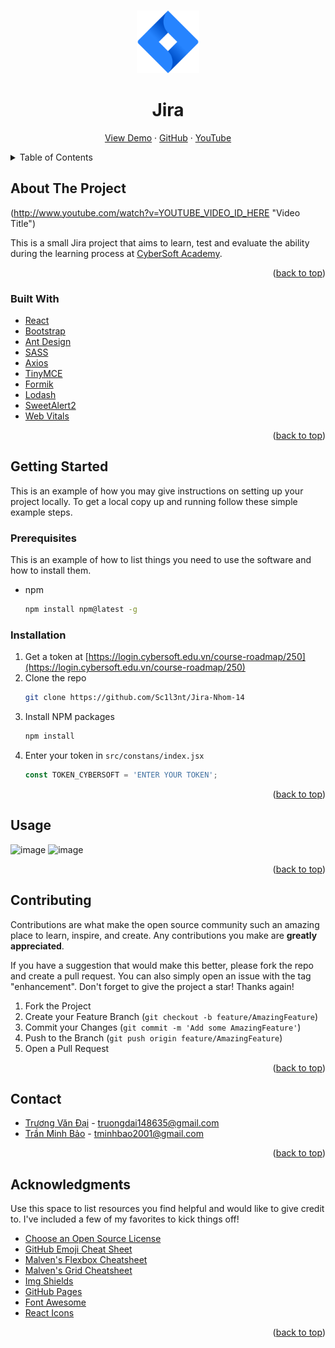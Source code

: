 <!-- Improved compatibility of back to top link -->
<a name="readme-top"></a>
<!-- PROJECT LOGO -->
<br />
<div align="center">
  <a href="https://github.com/Sc1l3nt/Jira-Nhom-14">
    <img src="public/img/Jira-Logo.png" alt="Logo" width="100" height="100">
  </a>
  
  <h1 align="center">Jira</h1>
  
  <p align="center">
    <a href="https://dai-bao-project.surge.sh">View Demo</a>
    ·
    <a href="https://github.com/Sc1l3nt/Jira-Nhom-14">GitHub</a>
    ·
    <a href="https://www.youtube.com/watch?v=QhiNpLD0-JY">YouTube</a>
  </p>
</div>



<!-- TABLE OF CONTENTS -->
<details>
  <summary>Table of Contents</summary>
  <ol>
    <li>
      <a href="#about-the-project">About The Project</a>
      <ul>
        <li><a href="#built-with">Built With</a></li>
      </ul>
    </li>
    <li>
      <a href="#getting-started">Getting Started</a>
      <ul>
        <li><a href="#prerequisites">Prerequisites</a></li>
        <li><a href="#installation">Installation</a></li>
      </ul>
    </li>
    <li><a href="#usage">Usage</a></li>
    <li><a href="#contributing">Contributing</a></li>
    <li><a href="#contact">Contact</a></li>
  </ol>
</details>



<!-- ABOUT THE PROJECT -->
## About The Project

(http://www.youtube.com/watch?v=YOUTUBE_VIDEO_ID_HERE "Video Title")

This is a small Jira project that aims to learn, test and evaluate the ability during the learning process at [CyberSoft Academy](https://cybersoft.edu.vn).

<p align="right">(<a href="#readme-top">back to top</a>)</p>



### Built With
* [React](https://reactjs.org)
* [Bootstrap](https://getbootstrap.com)
* [Ant Design](https://ant.design)
* [SASS](https://sass-lang.com)
* [Axios](https://axios-http.com)
* [TinyMCE](https://www.tiny.cloud)
* [Formik](https://formik.org)
* [Lodash](https://lodash.com)
* [SweetAlert2](https://sweetalert2.github.io)
* [Web Vitals](https://web.dev/vitals/)

<p align="right">(<a href="#readme-top">back to top</a>)</p>



<!-- GETTING STARTED -->
## Getting Started
This is an example of how you may give instructions on setting up your project locally. To get a local copy up and running follow these simple example steps.

### Prerequisites

This is an example of how to list things you need to use the software and how to install them.
* npm
  ```sh
  npm install npm@latest -g
  ```

### Installation

1. Get a token at [https://login.cybersoft.edu.vn/course-roadmap/250](https://login.cybersoft.edu.vn/course-roadmap/250)
2. Clone the repo
   ```sh
   git clone https://github.com/Sc1l3nt/Jira-Nhom-14
   ```
3. Install NPM packages
   ```sh
   npm install
   ```
4. Enter your token in `src/constans/index.jsx`
   ```js
   const TOKEN_CYBERSOFT = 'ENTER YOUR TOKEN';
   ```

<p align="right">(<a href="#readme-top">back to top</a>)</p>

<!-- USAGE EXAMPLES -->
## Usage
![image](https://user-images.githubusercontent.com/113893981/217988524-f47ffe39-33be-4df9-ba43-106835d7d1dc.png)
![image](https://user-images.githubusercontent.com/113893981/217988800-6ef3d1ab-9e07-42dc-83fd-b80aba130f58.png)

<p align="right">(<a href="#readme-top">back to top</a>)</p>

<!-- CONTRIBUTING -->
## Contributing

Contributions are what make the open source community such an amazing place to learn, inspire, and create. Any contributions you make are **greatly appreciated**.

If you have a suggestion that would make this better, please fork the repo and create a pull request. You can also simply open an issue with the tag "enhancement".
Don't forget to give the project a star! Thanks again!

1. Fork the Project
2. Create your Feature Branch (`git checkout -b feature/AmazingFeature`)
3. Commit your Changes (`git commit -m 'Add some AmazingFeature'`)
4. Push to the Branch (`git push origin feature/AmazingFeature`)
5. Open a Pull Request

<p align="right">(<a href="#readme-top">back to top</a>)</p>

<!-- CONTACT -->
## Contact
* [Trương Văn Đại](https://github.com/Sc1l3nt) - truongdai148635@gmail.com
* [Trần Minh Bảo](https://github.com/tminhbao) - tminhbao2001@gmail.com

<p align="right">(<a href="#readme-top">back to top</a>)</p>



<!-- ACKNOWLEDGMENTS -->
## Acknowledgments

Use this space to list resources you find helpful and would like to give credit to. I've included a few of my favorites to kick things off!

* [Choose an Open Source License](https://choosealicense.com)
* [GitHub Emoji Cheat Sheet](https://www.webpagefx.com/tools/emoji-cheat-sheet)
* [Malven's Flexbox Cheatsheet](https://flexbox.malven.co/)
* [Malven's Grid Cheatsheet](https://grid.malven.co/)
* [Img Shields](https://shields.io)
* [GitHub Pages](https://pages.github.com)
* [Font Awesome](https://fontawesome.com)
* [React Icons](https://react-icons.github.io/react-icons/search)

<p align="right">(<a href="#readme-top">back to top</a>)</p>
